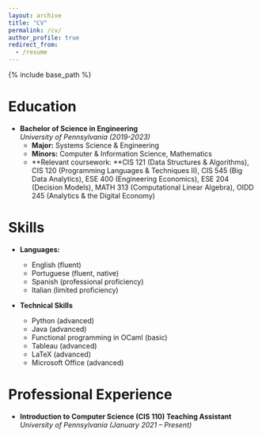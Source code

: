 ```yaml
---
layout: archive
title: "CV"
permalink: /cv/
author_profile: true
redirect_from:
  - /resume
---
```


{% include base_path %}

Education
======
* **Bachelor of Science in Engineering** </br>*University of Pennsylvania (2019-2023)*
  * **Major:** Systems Science & Engineering
  * **Minors:** Computer & Information Science, Mathematics
  * **Relevant coursework: **CIS 121 (Data Structures & Algorithms), CIS 120 (Programming Languages & Techniques II), CIS 545 (Big Data Analytics), ESE 400 (Engineering Economics), ESE 204 (Decision Models), MATH 313 (Computational Linear Algebra), OIDD 245 (Analytics & the Digital Economy)

Skills
======
* **Languages:**
  * English (fluent)
  * Portuguese (fluent, native)
  * Spanish (professional proficiency)
  * Italian (limited proficiency)
  
* **Technical Skills**
  * Python (advanced)
  * Java (advanced)
  * Functional programming in OCaml (basic)
  * Tableau (advanced)
  * LaTeX (advanced)
  * Microsoft Office (advanced)

Professional Experience
======
* **Introduction to Computer Science (CIS 110) Teaching Assistant**
  *University of Pennsylvania (January 2021 – Present)*
